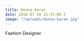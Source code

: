 ```yaml
---
title: Donna Karan
date: 2016-07-20 15:37:00 Z
image: "/uploads/donna-karan.jpg"
---
```


Fashion Designer
